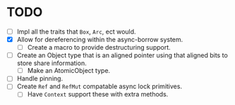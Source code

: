 # TODO

- [ ] Impl all the traits that `Box`, `Arc`, ect would.
- [x] Allow for dereferencing within the async-borrow system.
    - [ ] Create a macro to provide destructuring support.
- [ ] Create an Object type that is an aligned pointer using that aligned bits to store share information.
    - [ ] Make an AtomicObject type.
- [ ] Handle pinning.
- [ ] Create `Ref` and `RefMut` compatable async lock primitives.
    - [ ] Have `Context` support these with extra methods.

